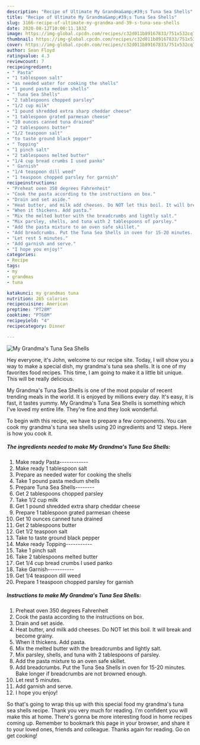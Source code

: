 ```yaml
---
description: "Recipe of Ultimate My Grandma&amp;#39;s Tuna Sea Shells"
title: "Recipe of Ultimate My Grandma&amp;#39;s Tuna Sea Shells"
slug: 3166-recipe-of-ultimate-my-grandma-and-39-s-tuna-sea-shells
date: 2020-08-12T10:00:11.183Z
image: https://img-global.cpcdn.com/recipes/c32d011b89167833/751x532cq70/my-grandmas-tuna-sea-shells-recipe-main-photo.jpg
thumbnail: https://img-global.cpcdn.com/recipes/c32d011b89167833/751x532cq70/my-grandmas-tuna-sea-shells-recipe-main-photo.jpg
cover: https://img-global.cpcdn.com/recipes/c32d011b89167833/751x532cq70/my-grandmas-tuna-sea-shells-recipe-main-photo.jpg
author: Sean Floyd
ratingvalue: 4.3
reviewcount: 7
recipeingredient:
- " Pasta"
- "1 tablespoon salt"
- "as needed water for cooking the shells"
- "1 pound pasta medium shells"
- " Tuna Sea Shells"
- "2 tablespoons chopped parsley"
- "1/2 cup milk"
- "1 pound shredded extra sharp cheddar cheese"
- "1 tablespoon grated parmesan cheese"
- "10 ounces canned tuna drained"
- "2 tablespoons butter"
- "1/2 teaspoon salt"
- "to taste ground black pepper"
- " Topping"
- "1 pinch salt"
- "2 tablespoons melted butter"
- "1/4 cup bread crumbs I used panko"
- " Garnish"
- "1/4 teaspoon dill weed"
- "1 teaspoon chopped parsley for garnish"
recipeinstructions:
- "Preheat oven 350 degrees Fahrenheit"
- "Cook the pasta according to the instructions on box."
- "Drain and set aside."
- "Heat butter, and milk add cheeses. Do NOT let this boil. It will break and become grainy."
- "When it thickens. Add pasta."
- "Mix the melted butter with the breadcrumbs and lightly salt."
- "Mix parsley, shells, and tuna with 2 tablespoons of parsley."
- "Add the pasta mixture to an oven safe skillet."
- "Add breadcrumbs. Put the Tuna Sea Shells in oven for 15-20 minutes. Bake longer if breadcrumbs are not browned enough."
- "Let rest 5 minutes."
- "Add garnish and serve."
- "I hope you enjoy!"
categories:
- Recipe
tags:
- my
- grandmas
- tuna

katakunci: my grandmas tuna 
nutrition: 265 calories
recipecuisine: American
preptime: "PT28M"
cooktime: "PT60M"
recipeyield: "4"
recipecategory: Dinner

---
```



![My Grandma&#39;s Tuna Sea Shells](https://img-global.cpcdn.com/recipes/c32d011b89167833/751x532cq70/my-grandmas-tuna-sea-shells-recipe-main-photo.jpg)

Hey everyone, it's John, welcome to our recipe site. Today, I will show you a way to make a special dish, my grandma&#39;s tuna sea shells. It is one of my favorites food recipes. This time, I am going to make it a little bit unique. This will be really delicious.



My Grandma&#39;s Tuna Sea Shells is one of the most popular of recent trending meals in the world. It is enjoyed by millions every day. It's easy, it is fast, it tastes yummy. My Grandma&#39;s Tuna Sea Shells is something which I've loved my entire life. They're fine and they look wonderful.


To begin with this recipe, we have to prepare a few components. You can cook my grandma&#39;s tuna sea shells using 20 ingredients and 12 steps. Here is how you cook it.

<!--inarticleads1-->

##### The ingredients needed to make My Grandma&#39;s Tuna Sea Shells:

1. Make ready  Pasta------------
1. Make ready 1 tablespoon salt
1. Prepare as needed water for cooking the shells
1. Take 1 pound pasta medium shells
1. Prepare  Tuna Sea Shells--------
1. Get 2 tablespoons chopped parsley
1. Take 1/2 cup milk
1. Get 1 pound shredded extra sharp cheddar cheese
1. Prepare 1 tablespoon grated parmesan cheese
1. Get 10 ounces canned tuna drained
1. Get 2 tablespoons butter
1. Get 1/2 teaspoon salt
1. Take to taste ground black pepper
1. Make ready  Topping-----------
1. Take 1 pinch salt
1. Take 2 tablespoons melted butter
1. Get 1/4 cup bread crumbs I used panko
1. Take  Garnish-----------
1. Get 1/4 teaspoon dill weed
1. Prepare 1 teaspoon chopped parsley for garnish




<!--inarticleads2-->

##### Instructions to make My Grandma&#39;s Tuna Sea Shells:

1. Preheat oven 350 degrees Fahrenheit
1. Cook the pasta according to the instructions on box.
1. Drain and set aside.
1. Heat butter, and milk add cheeses. Do NOT let this boil. It will break and become grainy.
1. When it thickens. Add pasta.
1. Mix the melted butter with the breadcrumbs and lightly salt.
1. Mix parsley, shells, and tuna with 2 tablespoons of parsley.
1. Add the pasta mixture to an oven safe skillet.
1. Add breadcrumbs. Put the Tuna Sea Shells in oven for 15-20 minutes. Bake longer if breadcrumbs are not browned enough.
1. Let rest 5 minutes.
1. Add garnish and serve.
1. I hope you enjoy!




So that's going to wrap this up with this special food my grandma&#39;s tuna sea shells recipe. Thank you very much for reading. I'm confident you will make this at home. There's gonna be more interesting food in home recipes coming up. Remember to bookmark this page in your browser, and share it to your loved ones, friends and colleague. Thanks again for reading. Go on get cooking!
